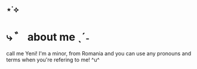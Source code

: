 ## ⋆˙⟡
# ⤷ ゛ about me ˎˊ˗
call me Yeni! I'm a minor, from Romania and you can use any pronouns and terms when you're refering to me! ^u^



















